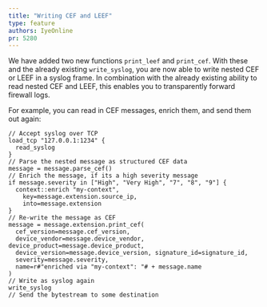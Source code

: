 ```yaml
---
title: "Writing CEF and LEEF"
type: feature
authors: IyeOnline
pr: 5280
---
```


We have added two new functions `print_leef` and `print_cef`. With
these and the already existing `write_syslog`, you are now able to write
nested CEF or LEEF in a syslog frame. In combination with the already existing
ability to read nested CEF and LEEF, this enables you to transparently forward
firewall logs.

For example, you can read in CEF messages, enrich them, and send them out
again:

```tql
// Accept syslog over TCP
load_tcp "127.0.0.1:1234" {
  read_syslog
}
// Parse the nested message as structured CEF data
message = message.parse_cef()
// Enrich the message, if its a high severity message
if message.severity in ["High", "Very High", "7", "8", "9"] {
  context::enrich "my-context",
    key=message.extension.source_ip,
    into=message.extension
}
// Re-write the message as CEF
message = message.extension.print_cef(
  cef_version=message.cef_version,
  device_vendor=message.device_vendor, device_product=message.device_product,
  device_version=message.device_version, signature_id=signature_id,
  severity=message.severity,
  name=r#"enriched via "my-context": "# + message.name
)
// Write as syslog again
write_syslog
// Send the bytestream to some destination
```
